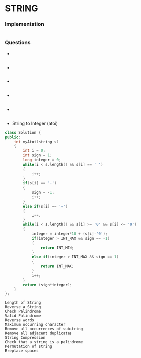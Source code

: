 # STRING

### Implementation
```c++

```

### Questions

- 
```c++

```

- 
```c++

```

- 
```c++

```

- 
```c++

```

- 
```c++

```

- String to Integer (atoi)
```c++
class Solution {
public:
    int myAtoi(string s) 
    {
        int i = 0;
        int sign = 1;
        long integer = 0;
        while(i < s.length() && s[i] == ' ')
        {
            i++;
        }
        if(s[i] == '-')
        {
            sign = -1;
            i++;
        }
        else if(s[i] == '+')
        {
            i++;
        }
        while(i < s.length() && s[i] >= '0' && s[i] <= '9')
        {
            integer = integer*10 + (s[i]-'0');
            if(integer > INT_MAX && sign == -1)
            {
                return INT_MIN;
            }
            else if(integer > INT_MAX && sign == 1)
            {
                return INT_MAX;
            }
            i++;
        }
        return (sign*integer);
    }
};
```

    Length of String
    Reverse a String
    Check Palindrome 
    Valid Palindrome 
    Reverse words 
    Maximum occurring character
    Remove all occurrences of substring
    Remove all adjacent duplicates
    String Compression
    Check that a string is a palindrome
    Permutation of string
    Rreplace spaces
